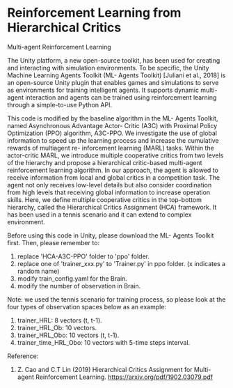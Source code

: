 # Reinforcement Learning from Hierarchical Critics
Multi-agent Reinforcement Learning

The Unity platform, a new open-source toolkit, has been used for creating and interacting with simulation environments. To be specific, the Unity Machine Learning Agents Toolkit (ML- Agents Toolkit) [Juliani et al., 2018] is an open-source Unity plugin that enables games and simulations to serve as environments for training intelligent agents. 
It supports dynamic multi-agent interaction and agents can be trained using reinforcement learning through a simple-to-use Python API.

This code is modified by the baseline algorithm in the ML- Agents Toolkit, named Asynchronous Advantage Actor- Critic (A3C) with Proximal Policy Optimization (PPO) algorithm, A3C-PPO. We investigate the use of global information to speed up the learning process and increase the cumulative rewards of multiagent re- inforcement learning (MARL) tasks. Within the actor-critic MARL, we introduce multiple cooperative critics from two levels of the hierarchy and propose a hierarchical critic-based multi-agent reinforcement learning algorithm. 
In our approach, the agent is allowed to receive information from local and global critics in a competition task. The agent not only receives low-level details but also consider coordination from high levels that receiving global information to increase operation skills. Here, we define multiple cooperative critics in the top-bottom hierarchy, called the Hierarchical Critics Assignment (HCA) framework. It has been used in a tennis scenario and it can extend to complex environment.

Before using this code in Unity, please download the ML- Agents Toolkit first.
Then, please remember to:
1. replace 'HCA-A3C-PPO' folder to 'ppo' folder.
2. replace one of 'trainer_xxx.py' to 'Trainer.py' in ppo folder.  (x indicates a random name)
3. modify train_config.yaml for the Brain.
4. modify the number of observation in Brain.

Note: we used the tennis scenario for training process, so please look at the four types of observation spaces below as an example:
1. trainer_HRL: 8 vectors (t, t-1).
2. trainer_HRL_Ob: 10 vectors.
3. trainer_HRL_Obo: 10 vectors (t, t-1).
4. trainer_time_HRL_Obo: 10 vectors with 5-time steps interval.

Reference:
1. Z. Cao and C.T Lin (2019) Hierarchical Critics Assignment for Multi-agent Reinforcement Learning.
https://arxiv.org/pdf/1902.03079.pdf
